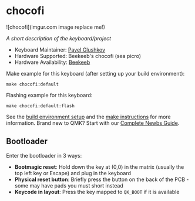 # chocofi

![chocofi](imgur.com image replace me!)

*A short description of the keyboard/project*

* Keyboard Maintainer: [Pavel Glushkov](https://github.com/pashutk/chocofi)
* Hardware Supported: Beekeeb's chocofi (sea picro)
* Hardware Availability: [Beekeeb](https://shop.beekeeb.com/product/chocofi-36-keys-kailh-low-profile-choc-v1-mechanical-ergonomic-hotswap-split-keyboard-diy-kit/)


Make example for this keyboard (after setting up your build environment):

    make chocofi:default

Flashing example for this keyboard:

    make chocofi:default:flash

See the [build environment setup](https://docs.qmk.fm/#/getting_started_build_tools) and the [make instructions](https://docs.qmk.fm/#/getting_started_make_guide) for more information. Brand new to QMK? Start with our [Complete Newbs Guide](https://docs.qmk.fm/#/newbs).

## Bootloader

Enter the bootloader in 3 ways:

* **Bootmagic reset**: Hold down the key at (0,0) in the matrix (usually the top left key or Escape) and plug in the keyboard
* **Physical reset button**: Briefly press the button on the back of the PCB - some may have pads you must short instead
* **Keycode in layout**: Press the key mapped to `QK_BOOT` if it is available

